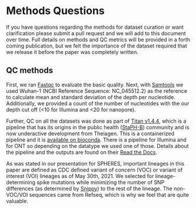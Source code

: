 # Methods Questions

If you have questions regarding the methods for dataset curation or want clarification please submit a pull request and we will add to this document over time. Full details on methods and QC metrics will be provided in a forth coming publication, but we felt the importance of the dataset required that we release it before the paper was completely written. 

## QC methods

First, we ran [Fastqc](https://github.com/s-andrews/FastQC) to evaluate the basic quality. Next, with [Samtools](http://www.htslib.org/) we used Wuhan-1 (NCBI Reference Sequence: NC_045512.2) as the reference to calculate mean and standard deviation of the depth per nucleotide. Additionally, we provided a count of the number of nucleotides with the our depth cut off (<10 for Illumina and <20 for nanopore). 

Further, QC on all the datasets was done as part of [Titan v1.4.4](https://github.com/theiagen/public_health_viral_genomics), which is a pipeline that has its origins in the public health ([StaPH-B](http://www.staphb.org/)) community and is now underactive development from Theiagen. This is a containerized pipeline and it is [available on bioconda](https://bioconda.github.io/recipes/titan-gc/README.html). There is a pipeline for Illumina and for ONT so depending on the datatype we used one of those. Details about the pipeline and the outputs are found on their [Read the Docs](https://public-health-viral-genomics-theiagen.readthedocs.io/en/latest/titan_workflows.html#titan-illumina-pe). 

As was stated in our presentation for SPHERES, important lineages in this paper are defined as CDC defined variant of concern (VOC) or variant of interest (VOI) lineages as of May 30th, 2021. We selected for lineage-determining spike mutations while minimizing the number of SNP differences (as determined by [Snippy](https://github.com/tseemann/snippy)) to the rest of the lineage. The non-VOC/VOI sequences came from Refseq, which is why we feel that are quite valuable. 
